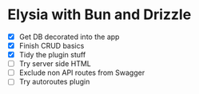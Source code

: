 # Elysia with Bun and Drizzle

- [x] Get DB decorated into the app
- [x] Finish CRUD basics
- [x] Tidy the plugin stuff
- [ ] Try server side HTML
- [ ] Exclude non API routes from Swagger
- [ ] Try autoroutes plugin
